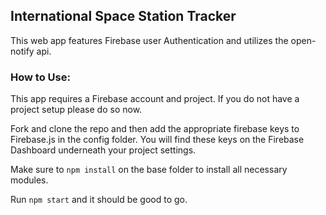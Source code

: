 ## International Space Station Tracker

This web app features Firebase user Authentication and utilizes the open-notify api.

### How to Use:
This app requires a Firebase account and project. If you do not have a project setup please do so now.

Fork and clone the repo and then add the appropriate firebase keys to Firebase.js in the config folder. You will find these keys on the Firebase Dashboard underneath your project settings.


Make sure to ```npm install``` on the base folder to install all necessary modules.

Run ```npm start``` and it should be good to go.
